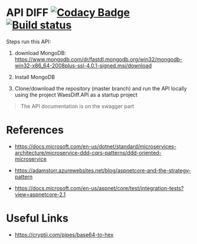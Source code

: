 # API DIFF [![Codacy Badge](https://api.codacy.com/project/badge/Grade/583d26fc38824a479be665d5293e7c72)](https://www.codacy.com/app/mathiasdouglas/diff?utm_source=github.com&amp;utm_medium=referral&amp;utm_content=mathiasdouglas/diff&amp;utm_campaign=Badge_Grade)[![Build status](https://ci.appveyor.com/api/projects/status/shjyapmtnf9jdykv?svg=true)](https://ci.appveyor.com/project/mathiasdouglas/diff)

Steps run this API:

1. download MongoDB: https://www.mongodb.com/dr/fastdl.mongodb.org/win32/mongodb-win32-x86_64-2008plus-ssl-4.0.1-signed.msi/download

2. Install MongoDB

3. Clone/download the repository (master branch) and run the API locally using the project WaesDiff.API as a startup project

> The API documentation is on the swagger part

# References
* https://docs.microsoft.com/en-us/dotnet/standard/microservices-architecture/microservice-ddd-cqrs-patterns/ddd-oriented-microservice

* https://adamstorr.azurewebsites.net/blog/aspnetcore-and-the-strategy-pattern

* https://docs.microsoft.com/en-us/aspnet/core/test/integration-tests?view=aspnetcore-2.1

# Useful Links
* https://cryptii.com/pipes/base64-to-hex
